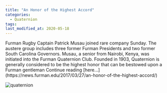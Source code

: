 ```yaml
---
title: "An Honor of the Highest Accord"
categories:
  - Quaternion
tags:
last_modified_at: 2020-05-18
---
```




<p>Furman Rugby Captain Patrick Musau joined rare company Sunday. The austere group includes three former Furman Presidents and two former South Carolina Governors. Musau, a senior from Nairobi, Kenya, was initiated into the Furman Quaternion Club. Founded in 1903, Quaternion is generally considered to be the highest honor that can be bestowed upon a Furman gentleman Continue reading [here...](https://news.furman.edu/2017/03/27/an-honor-of-the-highest-accord/)</p>

![quaternion](https://s3.amazonaws.com/newsimg.furman.edu/wp-content/uploads/2017/03/27165404/patrick2.jpg "Quaternion")